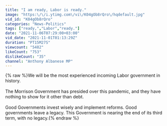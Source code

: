 ```yaml
---
title: "I am ready, Labor is ready."
image: "https:\/\/i.ytimg.com\/vi\/K04gOb8rQro\/hqdefault.jpg"
vid_id: "K04gOb8rQro"
categories: "News-Politics"
tags: ["ready,","Labor","ready."]
date: "2021-11-06T07:29:00+03:00"
vid_date: "2021-11-01T01:13:29Z"
duration: "PT15M27S"
viewcount: "5482"
likeCount: "753"
dislikeCount: "35"
channel: "Anthony Albanese MP"
---
```

{% raw %}We will be the most experienced incoming Labor government in history.<br /><br />The Morrison Government has presided over this pandemic, and they have nothing to show for it other than debt. <br /><br />Good Governments invest wisely and implement reforms. Good governments leave a legacy. This Government is nearing the end of its third term, with no legacy.{% endraw %}
